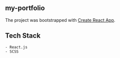 ## my-portfolio

The project was bootstrapped with [Create React App](https://github.com/facebook/create-react-app).

## Tech Stack

```
- React.js
- SCSS
```
